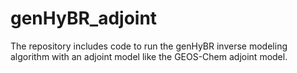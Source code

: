 # genHyBR_adjoint
The repository includes code to run the genHyBR inverse modeling algorithm with an adjoint model like the GEOS-Chem adjoint model.
